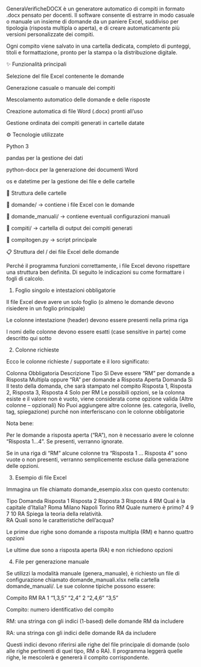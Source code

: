 GeneraVerificheDOCX è un generatore automatico di compiti in formato .docx pensato per docenti.
Il software consente di estrarre in modo casuale o manuale un insieme di domande da un paniere Excel, suddiviso per tipologia (risposta multipla o aperta), e di creare automaticamente più versioni personalizzate dei compiti.

Ogni compito viene salvato in una cartella dedicata, completo di punteggi, titoli e formattazione, pronto per la stampa o la distribuzione digitale.

✨ Funzionalità principali

Selezione del file Excel contenente le domande

Generazione casuale o manuale dei compiti

Mescolamento automatico delle domande e delle risposte

Creazione automatica di file Word (.docx) pronti all’uso

Gestione ordinata dei compiti generati in cartelle datate

⚙️ Tecnologie utilizzate

Python 3

pandas per la gestione dei dati

python-docx per la generazione dei documenti Word

os e datetime per la gestione dei file e delle cartelle

📂 Struttura delle cartelle

📁 domande/              → contiene i file Excel con le domande

📁 domande_manuali/      → contiene eventuali configurazioni manuali

📁 compiti/              → cartella di output dei compiti generati

📝 compitogen.py         → script principale


📋 Struttura del / dei file Excel delle domande

Perché il programma funzioni correttamente, i file Excel devono rispettare una struttura ben definita. Di seguito le indicazioni su come formattare i fogli di calcolo.

1. Foglio singolo e intestazioni obbligatorie

Il file Excel deve avere un solo foglio (o almeno le domande devono risiedere in un foglio principale)

Le colonne intestazione (header) devono essere presenti nella prima riga

I nomi delle colonne devono essere esatti (case sensitive in parte) come descritto qui sotto

2. Colonne richieste

Ecco le colonne richieste / supportate e il loro significato:

Colonna	Obbligatoria	Descrizione
Tipo	Sì	Deve essere “RM” per domande a Risposta Multipla oppure “RA” per domande a Risposta Aperta
Domanda	Sì	Il testo della domanda, che sarà stampato nel compito
Risposta 1, Risposta 2, Risposta 3, Risposta 4	Solo per RM	Le possibili opzioni, se la colonna esiste e il valore non è vuoto, viene considerata come opzione valida
(Altre colonne – opzionali)	No	Puoi aggiungere altre colonne (es. categoria, livello, tag, spiegazione) purché non interferiscano con le colonne obbligatorie

Nota bene:

Per le domande a risposta aperta (“RA”), non è necessario avere le colonne “Risposta 1…4”. Se presenti, verranno ignorate.

Se in una riga di “RM” alcune colonne tra “Risposta 1 … Risposta 4” sono vuote o non presenti, verranno semplicemente escluse dalla generazione delle opzioni.

3. Esempio di file Excel

Immagina un file chiamato domande_esempio.xlsx con questo contenuto:

Tipo	Domanda	Risposta 1	Risposta 2	Risposta 3	Risposta 4
RM	Qual è la capitale d’Italia?	Roma	Milano	Napoli	Torino
RM	Quale numero è primo?	4	9	7	10
RA	Spiega la teoria della relatività.				
RA	Quali sono le caratteristiche dell’acqua?				

Le prime due righe sono domande a risposta multipla (RM) e hanno quattro opzioni

Le ultime due sono a risposta aperta (RA) e non richiedono opzioni

4. File per generazione manuale

Se utilizzi la modalità manuale (genera_manuale), è richiesto un file di configurazione chiamato domande_manuali.xlsx nella cartella domande_manuali/. Le sue colonne tipiche possono essere:

Compito	RM	RA
1	“1,3,5”	“2,4”
2	“2,4,6”	“3,5”

Compito: numero identificativo del compito

RM: una stringa con gli indici (1-based) delle domande RM da includere

RA: una stringa con gli indici delle domande RA da includere

Questi indici devono riferirsi alle righe del file principale di domande (solo alle righe pertinenti di quel tipo, RM o RA). Il programma leggerà quelle righe, le mescolerà e genererà il compito corrispondente.

